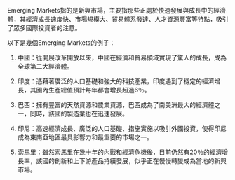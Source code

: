 

Emerging Markets指的是新興市場，主要指那些正處於快速發展與成長中的經濟體，其經濟成長速度快、市場規模大、貿易體系發達、人才資源豐富等特點，吸引了眾多國際投資者的注意。

以下是幾個Emerging Markets的例子：

1. 中國：從開展改革開放以來，中國在經濟和貿易領域實現了驚人的成長，成為全球第二大經濟體。

2. 印度：憑藉著廣泛的人口基礎和強大的科技產業，印度遇到了穩定的經濟增長，其國內生產總值預計每年都會增長超過6％。

3. 巴西：擁有豐富的天然資源和農業資源，巴西成為了南美洲最大的經濟體之一，同時，該國的製造業也在迅速發展。

4. 印尼：高速經濟成長、廣泛的人口基礎、措施實施以吸引外國投資，使得印尼成為東南亞地區最具影響力和最重要的市場之一。

5. 索馬里：雖然索馬里在幾十年的內戰和經濟危機後，目前仍然有20％的經濟增長率，該國的創新和上下游產品持續發展，似乎正在慢慢轉變成為當地的新興市場。